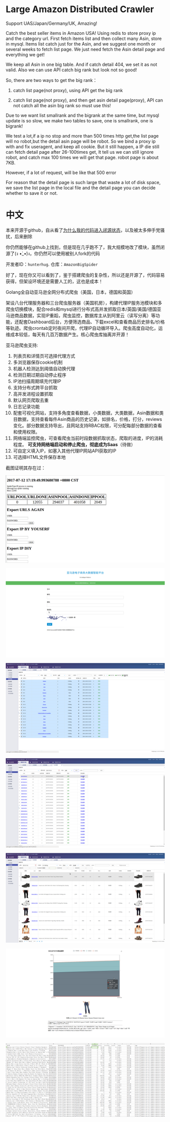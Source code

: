 # Large Amazon Distributed Crawler

Support UAS/Japan/Germany/UK, Amazing!

Catch the best seller items in Amazon USA! Using redis to store proxy ip and the category url. First fetch items list and then collect many Asin, store in mysql. Items list catch just for the Asin, and we suggest one month or several weeks to fetch list page. We just need fetch the Asin detail page and everything we get!

We keep all Asin in one big table. And if catch detail 404, we set it as not valid. Also we can use API catch big rank but look not so good!

So, there are two ways to get the big rank：

1. catch list page(not proxy), using API get the big rank

2. catch list page(not proxy), and then get asin detail page(proxy), API can not catch all the asin big rank so must use this!

Due to we want list smallrank and the bigrank at the same time, but mysql update is so slow, we make two tables to save, one is smallrank, one is bigrank!

We test a lot,if a ip no stop and more than 500 times http get,the list page will no robot,but the detail asin page will be robot. So we bind a proxy ip with and fix useragent, and keep all cookie. But it still happen, a IP die still can fetch detail page after 26-100times get, It tell us we can still ignore robot, and catch max 100 times we will get that page. robot page is about 7KB.

However, if a lot of request, will be like that 500 error

For reason that the detail page is such large that waste a lot of disk space, we save the list page in the local file and the detail page you can decide whether to save it or not.

# 中文

本来开源于github，自从看了[为什么我的代码进入闭源状态](http://www.yinwang.org/blog-cn/2017/04/18/close-source)，以及被太多伸手党骚扰，后来删除

你仍然能够在github上找到，但是现在几乎跑不了，我大规模地改了模块，虽然闭源了(ง •̀_•́)ง，你仍然可以使用被别人fork的代码

开发者ID：`hunterhug`.  仓库：`AmazonBigSpider`

好了，现在你又可以看到了，鉴于搭建爬虫的复杂性，所以还是开源了，代码容易获得，但架设环境还是需要人工的，这也是成本！

Golang全自动亚马逊全网分布式爬虫（美国，日本，德国和英国）

架设八台代理服务器和三台爬虫服务器（美国机房），构建代理IP服务池模块和多爬虫切换模块，配合redis和mysql进行分布式高并发抓取日本/英国/美国/德国亚马逊商品数据，实现IP重蹈，爬虫监控，数据库主从到阿里云（读写分离）等功能，还配套Dashboard后台，方便筛选商品、下载excel和查看商品历史排名/价格等轨迹。爬虫crontab定时夜间开爬，代理IP自动循环导入。爬虫高度自动化，运维成本较低，每天有几百万数据产生。核心爬虫库抽离并开源！

亚马逊爬虫支持:

1. 列表页和详情页可选择代理方式
2. 多浏览器保存cookie机制
3. 机器人检测达到阈值自动换代理
4. 检测日期过期自动停止程序
5. IP池扫描周期填充代理IP
6. 支持分布式跨平台抓取
7. 高并发进程设置抓取
8. 默认网页爬取去重
9. 日志记录功能
10. 配套可视化网站，支持多角度查看数据，小类数据，大类数据，Asin数据和类目数据，支持查看每件Asin商品的历史记录，如排名，价格，打分，reviews变化。部分数据支持导出，且网站支持RBAC权限，可分配每部分数据的查看和使用权限。
11. 网络端监控爬虫，可查看爬虫当前时段数据抓取状态，爬取的进度，IP的消耗程度。   **可支持网络端启动和停止爬虫，彻底成为Saas**（待做）
12. 可自定义填入IP，如塞入其他代理IP网站API获取的IP
13. 可选择HTML文件保存本地

截图证明其存在过：

![](img/moniter.png)

![](img/login.png)

![](img/ca.png)

![](img/asin.png)

![](img/big.png)

![](img/trend.png)

![](img/excel.png)

